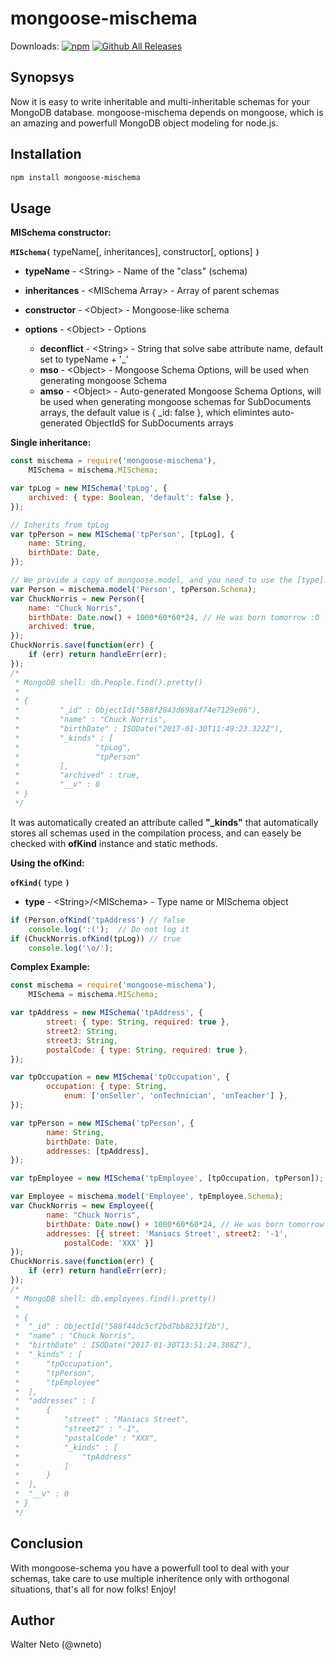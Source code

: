 # mongoose-mischema

Downloads:
[![npm](https://img.shields.io/npm/dt/mongoose-mischema.svg?label=npm&style=flat-square)](https://www.npmjs.com/package/mongoose-mischema)
[![Github All Releases](https://img.shields.io/github/downloads/radixo/mongoose-mischema/total.svg?label=Github%20All%20Releases&style=flat-square)](https://github.com/radixo/mongoose-mischema)

## Synopsys

Now it is easy to write inheritable and multi-inheritable schemas for your MongoDB database. mongoose-mischema depends on mongoose, which is an amazing and powerfull MongoDB object modeling for node.js.

## Installation

```sh
npm install mongoose-mischema
```

## Usage

**MISchema constructor:**

**`MISchema(`** typeName[, inheritances], constructor[, options] **`)`**
- **typeName** - \<String\> - Name of the "class" (schema)
- **inheritances** - \<MISchema Array\> - Array of parent schemas
- **constructor** - \<Object\> - Mongoose-like schema
- **options** - \<Object\> - Options

  - **deconflict** - \<String\> - String that solve sabe attribute name, default set to typeName + '_'
  - **mso** - \<Object\> - Mongoose Schema Options, will be used when generating mongoose Schema
  - **amso** - \<Object\> - Auto-generated Mongoose Schema Options, will be used when generating mongoose schemas for SubDocuments arrays, the default value is { _id: false }, which elimintes auto-generated ObjectIdS for SubDocuments arrays

**Single inheritance:**

```js
const mischema = require('mongoose-mischema'),
    MISchema = mischema.MISchema;

var tpLog = new MISchema('tpLog', {
    archived: { type: Boolean, 'default': false },
});

// Inherits from tpLog
var tpPerson = new MISchema('tpPerson', [tpLog], {
    name: String,
    birthDate: Date,
});

// We provide a copy of mongoose.model, and you need to use the [type].Schema to get mongoose Schema
var Person = mischema.model('Person', tpPerson.Schema);
var ChuckNorris = new Person({
    name: "Chuck Norris",
    birthDate: Date.now() + 1000*60*60*24, // He was born tomorrow :O
    archived: true,
});
ChuckNorris.save(function(err) {
    if (err) return handleErr(err);
});
/*
 * MongoDB shell: db.People.find().pretty()
 *
 * {
 *         "_id" : ObjectId("588f2843d698af74e7129e06"),
 *         "name" : "Chuck Norris",
 *         "birthDate" : ISODate("2017-01-30T11:49:23.322Z"),
 *         "_kinds" : [
 *                 "tpLog",
 *                 "tpPerson"
 *         ],
 *         "archived" : true,
 *         "__v" : 0
 * }
 */
```

It was automatically created an attribute called **"_kinds"** that automatically stores all schemas used in the compilation process, and can easely be checked with **ofKind** instance and static methods.

**Using the ofKind:**

**`ofKind(`** type **`)`**
- **type** - \<String\>/\<MISchema\> - Type name or MISchema object
```js
if (Person.ofKind('tpAddress') // false
    console.log(':(');  // Do not log it
if (ChuckNorris.ofKind(tpLog)) // true
    console.log('\o/');
```

**Complex Example:**

```js
const mischema = require('mongoose-mischema'),
    MISchema = mischema.MISchema;

var tpAddress = new MISchema('tpAddress', {
        street: { type: String, required: true },
        street2: String,
        street3: String,
        postalCode: { type: String, required: true },
});

var tpOccupation = new MISchema('tpOccupation', {
        occupation: { type: String, 
            enum: ['onSeller', 'onTechnician', 'onTeacher'] },
});

var tpPerson = new MISchema('tpPerson', {
        name: String,
        birthDate: Date,
        addresses: [tpAddress],
});

var tpEmployee = new MISchema('tpEmployee', [tpOccupation, tpPerson]);

var Employee = mischema.model('Employee', tpEmployee.Schema);
var ChuckNorris = new Employee({
        name: "Chuck Norris",
        birthDate: Date.now() + 1000*60*60*24, // He was born tomorrow :O
        addresses: [{ street: 'Maniacs Street', street2: '-1',
            postalCode: 'XXX' }]
});
ChuckNorris.save(function(err) {
    if (err) return handleErr(err);
});
/*
 * MongoDB shell: db.employees.find().pretty()
 *
 * {
 *	"_id" : ObjectId("588f44dc5cf2bd7bb8231f2b"),
 *	"name" : "Chuck Norris",
 *	"birthDate" : ISODate("2017-01-30T13:51:24.388Z"),
 *	"_kinds" : [
 *		"tpOccupation",
 *		"tpPerson",
 *		"tpEmployee"
 *	],
 *	"addresses" : [
 *		{
 *			"street" : "Maniacs Street",
 *			"street2" : "-1",
 *			"postalCode" : "XXX",
 *			"_kinds" : [
 *				"tpAddress"
 *			]
 *		}
 *	],
 *	"__v" : 0
 * }
 */
```

## Conclusion

With mongoose-schema you have a powerfull tool to deal with your schemas, take care to use multiple inheritence only with orthogonal situations, that's all for now folks! Enjoy!

## Author
Walter Neto (@wneto)

